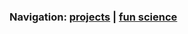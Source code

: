 ### Navigation: [projects](https://yuan-cc.github.io/research/projects.html) | [fun science](https://yuan-cc.github.io/research/fun_science.html)
